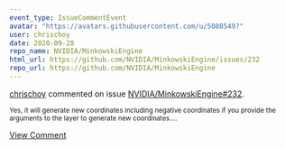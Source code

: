 ```yaml
---
event_type: IssueCommentEvent
avatar: "https://avatars.githubusercontent.com/u/5080549?"
user: chrischoy
date: 2020-09-28
repo_name: NVIDIA/MinkowskiEngine
html_url: https://github.com/NVIDIA/MinkowskiEngine/issues/232
repo_url: https://github.com/NVIDIA/MinkowskiEngine
---
```


<a href='https://github.com/chrischoy' target='_blank'>chrischoy</a> commented on issue <a href='https://github.com/NVIDIA/MinkowskiEngine/issues/232' target='_blank'>NVIDIA/MinkowskiEngine#232</a>.

<small>Yes, it will generate new coordinates including negative coordinates if you provide the arguments to the layer to generate new coordinates....</small>

<a href='https://github.com/NVIDIA/MinkowskiEngine/issues/232' target='_blank'>View Comment</a>